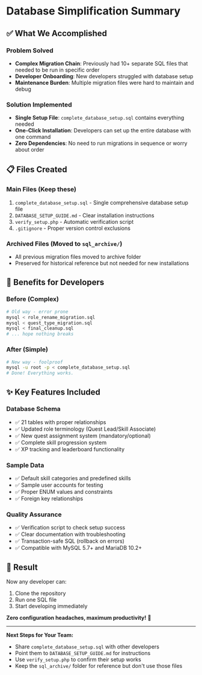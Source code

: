 # Database Simplification Summary

## ✅ **What We Accomplished**

### **Problem Solved**
- **Complex Migration Chain**: Previously had 10+ separate SQL files that needed to be run in specific order
- **Developer Onboarding**: New developers struggled with database setup
- **Maintenance Burden**: Multiple migration files were hard to maintain and debug

### **Solution Implemented**
- **Single Setup File**: `complete_database_setup.sql` contains everything needed
- **One-Click Installation**: Developers can set up the entire database with one command
- **Zero Dependencies**: No need to run migrations in sequence or worry about order

## 📋 **Files Created**

### **Main Files** (Keep these)
1. `complete_database_setup.sql` - Single comprehensive database setup file
2. `DATABASE_SETUP_GUIDE.md` - Clear installation instructions
3. `verify_setup.php` - Automatic verification script
4. `.gitignore` - Proper version control exclusions

### **Archived Files** (Moved to `sql_archive/`)
- All previous migration files moved to archive folder
- Preserved for historical reference but not needed for new installations

## 🚀 **Benefits for Developers**

### **Before** (Complex)
```bash
# Old way - error prone
mysql < role_rename_migration.sql
mysql < quest_type_migration.sql  
mysql < final_cleanup.sql
# ... hope nothing breaks
```

### **After** (Simple)
```bash
# New way - foolproof
mysql -u root -p < complete_database_setup.sql
# Done! Everything works.
```

## ✨ **Key Features Included**

### **Database Schema**
- ✅ 21 tables with proper relationships
- ✅ Updated role terminology (Quest Lead/Skill Associate)
- ✅ New quest assignment system (mandatory/optional)
- ✅ Complete skill progression system
- ✅ XP tracking and leaderboard functionality

### **Sample Data**
- ✅ Default skill categories and predefined skills
- ✅ Sample user accounts for testing
- ✅ Proper ENUM values and constraints
- ✅ Foreign key relationships

### **Quality Assurance**
- ✅ Verification script to check setup success
- ✅ Clear documentation with troubleshooting
- ✅ Transaction-safe SQL (rollback on errors)
- ✅ Compatible with MySQL 5.7+ and MariaDB 10.2+

## 🎯 **Result**

Now any developer can:
1. Clone the repository
2. Run one SQL file
3. Start developing immediately

**Zero configuration headaches, maximum productivity!** 🚀

---

**Next Steps for Your Team:**
- Share `complete_database_setup.sql` with other developers
- Point them to `DATABASE_SETUP_GUIDE.md` for instructions
- Use `verify_setup.php` to confirm their setup works
- Keep the `sql_archive/` folder for reference but don't use those files